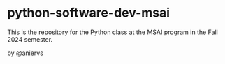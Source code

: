 # python-software-dev-msai
This is the repository for the Python class at the MSAI program in the Fall 2024 semester.

by @aniervs
